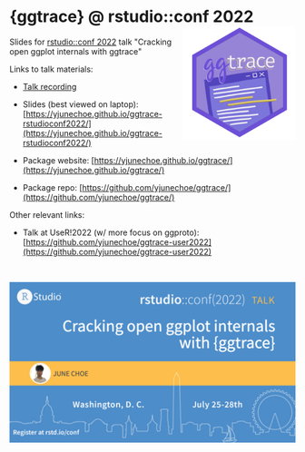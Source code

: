 # {ggtrace} @ rstudio::conf 2022 <img class="logo" src="img/ggtrace_logo.png" align="right" style="width:200px;" />

Slides for [rstudio::conf 2022](https://rstudioconf2022.sched.com/) talk "Cracking open ggplot internals with ggtrace"

Links to talk materials:

- [Talk recording](https://www.rstudio.com/conference/2022/talks/cracking-open-ggplot-internals-ggtrace/)

- Slides (best viewed on laptop): [https://yjunechoe.github.io/ggtrace-rstudioconf2022/](https://yjunechoe.github.io/ggtrace-rstudioconf2022/)

- Package website: [https://yjunechoe.github.io/ggtrace/](https://yjunechoe.github.io/ggtrace/)

- Package repo: [https://github.com/yjunechoe/ggtrace/](https://github.com/yjunechoe/ggtrace/)

Other relevant links:

- Talk at UseR!2022 (w/ more focus on ggproto): [https://github.com/yjunechoe/ggtrace-user2022](https://github.com/yjunechoe/ggtrace-user2022)

<br>

![](img/social_card.png)
